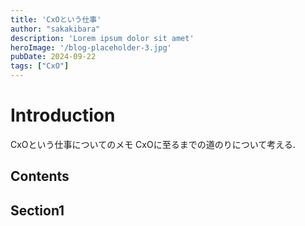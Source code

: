 ```yaml
---
title: 'CxOという仕事'
author: "sakakibara"
description: 'Lorem ipsum dolor sit amet'
heroImage: '/blog-placeholder-3.jpg'
pubDate: 2024-09-22
tags: ["CxO"]
---
```


# Introduction
CxOという仕事についてのメモ
CxOに至るまでの道のりについて考える.

## Contents
## Section1
